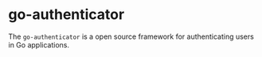 # go-authenticator


The `go-authenticator` is a open source framework for authenticating users in Go applications. 